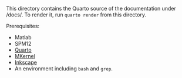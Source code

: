 This directory contains the Quarto source of the documentation under /docs/. To render it, run `quarto render` from this directory.

Prerequisites:

-   Matlab
-   SPM12
-   [Quarto](https://quarto.org/)
-   [MKernel](https://github.com/allefeld/mkernel)
-   [Inkscape](https://inkscape.org/)
-   An environment including `bash` and `grep`.
